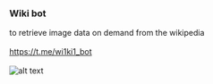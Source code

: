 ### Wiki bot ###
to retrieve image data on demand from the wikipedia
<br>
<br>
https://t.me/wi1ki1_bot
<br>
<br>
![alt text](https://github.com/17neverends/wiki-bot-python/blob/main/изображение_2023-10-13_230440454.png)  
